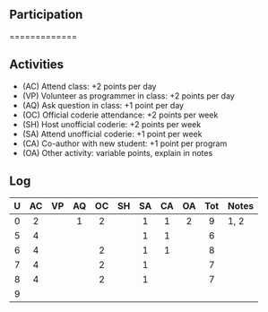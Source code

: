 ## Participation ##
=============

## Activities ## 

+ (AC) Attend class: +2 points per day
+ (VP) Volunteer as programmer in class: +2 points per day
+ (AQ) Ask question in class: +1 point per day
+ (OC) Official coderie attendance: +2 points per week
+ (SH) Host unofficial coderie: +2 points per week
+ (SA) Attend unofficial coderie: +1 point per week
+ (CA) Co-author with new student: +1 point per program
+ (OA) Other activity: variable points, explain in notes

## Log ##

| U | AC | VP | AQ | OC | SH | SA | CA | OA | Tot | Notes
|:-:|:--:|:--:|:--:|:--:|:--:|:--:|:--:|:--:|:---:|:--------
| 0 |  2 |    |  1 |  2 |    |  1 |  1 |  2 |  9  | 1, 2
| 5 |  4 |    |    |    |    |  1 |  1 |    |  6  |
| 6 |  4 |    |    |  2 |    |  1 |  1 |    |  8  |
| 7 |  4 |    |    |  2 |    |  1 |    |    |  7  |     
| 8 |  4 |    |    |  2 |    |  1 |    |    |  7  | 
| 9 |    |    |    |    |    |    |    |    |     |

